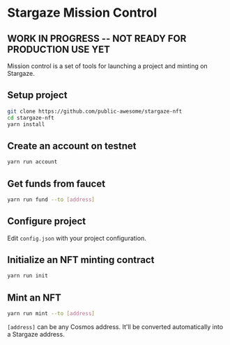 # Stargaze Mission Control

## WORK IN PROGRESS -- NOT READY FOR PRODUCTION USE YET

Mission control is a set of tools for launching a project and minting on Stargaze.

## Setup project

```sh
git clone https://github.com/public-awesome/stargaze-nft
cd stargaze-nft
yarn install
```

## Create an account on testnet

```sh
yarn run account
```

## Get funds from faucet

```sh
yarn run fund --to [address]
```

## Configure project

Edit `config.json` with your project configuration.

## Initialize an NFT minting contract

```sh
yarn run init
```

## Mint an NFT

```sh
yarn run mint --to [address]
```

`[address]` can be any Cosmos address. It'll be converted automatically into a Stargaze address.

